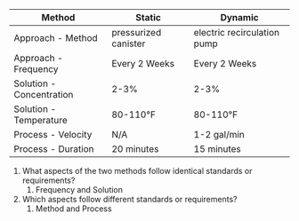 
Method | Static | Dynamic
--|--|--
Approach - Method | pressurized canister | electric recirculation pump
Approach - Frequency | Every 2 Weeks | Every 2 Weeks
Solution - Concentration | 2-3% | 2-3%
Solution - Temperature | 80-110°F | 80-110°F
Process - Velocity | N/A | 1-2 gal/min
Process - Duration | 20 minutes | 15 minutes

1. What aspects of the two methods follow identical standards or requirements?
	1. Frequency and Solution
2. Which aspects follow different standards or requirements?
	1. Method and Process